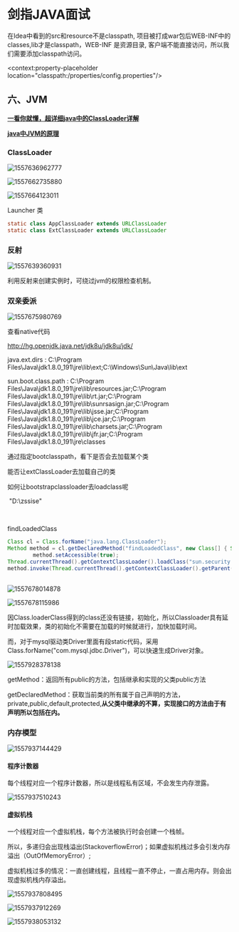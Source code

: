 # 剑指JAVA面试



在Idea中看到的src和resource不是classpath, 项目被打成war包后WEB-INF中的classes,lib才是classpath，WEB-INF 是资源目录, 客户端不能直接访问，所以我们需要添加classpath访问。

<context:property-placeholder location="classpath:/properties/config.properties"/>



## 六、JVM



[**一看你就懂，超详细java中的ClassLoader详解**](https://blog.csdn.net/briblue/article/details/54973413)

[**java中JVM的原理**](https://blog.csdn.net/witsmakemen/article/details/28600127/)

### ClassLoader

![1557636962777](https://github.com/cjf1002361126/photoben/blob/master/慕课网-剑指java面试/1557636962777.png?raw=true)

![1557662735880](https://github.com/cjf1002361126/photoben/blob/master/慕课网-剑指java面试/1557662735880.png?raw=true) 

![1557664123011](https://github.com/cjf1002361126/photoben/blob/master/慕课网-剑指java面试/1557664123011.png?raw=true)

Launcher 类

```java
static class AppClassLoader extends URLClassLoader 
static class ExtClassLoader extends URLClassLoader
```

### 反射



![1557639360931](https://github.com/cjf1002361126/photoben/blob/master/慕课网-剑指java面试/1557639360931.png?raw=true)



利用反射来创建实例时，可绕过jvm的权限检查机制。

### 双亲委派

![1557675980769](https://github.com/cjf1002361126/photoben/blob/master/慕课网-剑指java面试/1557675980769.png?raw=true)



查看native代码

http://hg.openjdk.java.net/jdk8u/jdk8u/jdk/



java.ext.dirs : C:\Program Files\Java\jdk1.8.0_191\jre\lib\ext;C:\Windows\Sun\Java\lib\ext

sun.boot.class.path : C:\Program Files\Java\jdk1.8.0_191\jre\lib\resources.jar;C:\Program Files\Java\jdk1.8.0_191\jre\lib\rt.jar;C:\Program Files\Java\jdk1.8.0_191\jre\lib\sunrsasign.jar;C:\Program Files\Java\jdk1.8.0_191\jre\lib\jsse.jar;C:\Program Files\Java\jdk1.8.0_191\jre\lib\jce.jar;C:\Program Files\Java\jdk1.8.0_191\jre\lib\charsets.jar;C:\Program Files\Java\jdk1.8.0_191\jre\lib\jfr.jar;C:\Program Files\Java\jdk1.8.0_191\jre\classes



通过指定bootclasspath，看下是否会去加载某个类

能否让extClassLoader去加载自己的类

如何让bootstrapclassloader去loadclass呢

​	"D:\zssise"

​	

findLoadedClass

```java
Class cl = Class.forName("java.lang.ClassLoader");
Method method = cl.getDeclaredMethod("findLoadedClass", new Class[] { String.class });
        method.setAccessible(true);
Thread.currentThread().getContextClassLoader().loadClass("sun.security.ec.CurveDB"); // 加载
method.invoke(Thread.currentThread().getContextClassLoader().getParent(),"sun.security.ec.CurveDB") // method应该传入的这个classloader是具体的classloader对象，判断sun.security.ec.CurveDB是否被加载，可以调用ex
 
```






![1557678014878](https://github.com/cjf1002361126/photoben/blob/master/慕课网-剑指java面试/1557678014878.png?raw=true)

![1557678115986](https://github.com/cjf1002361126/photoben/blob/master/慕课网-剑指java面试/1557678115986.png?raw=true)

因Class.loaderClass得到的class还没有链接，初始化，所以Classloader具有延时加载效果，类的初始化不需要在加载的时候就进行，加快加载时间。

而，对于mysql驱动类Driver里面有段static代码，采用Class.forName("com.mysql.jdbc.Driver")，可以快速生成Driver对象。 



![1557928378138](https://github.com/cjf1002361126/photoben/blob/master/慕课网-剑指java面试/1557928378138.png?raw=true)

getMethod：返回所有public的方法，包括继承和实现的父类public方法

getDeclaredMethod：获取当前类的所有属于自己声明的方法，private,public,default,protected,**从父类中继承的不算，实现接口的方法由于有声明所以包括在内。**



### 内存模型



![1557937144429](https://github.com/cjf1002361126/photoben/blob/master/慕课网-剑指java面试/1557937144429.png?raw=true)



#### 程序计数器

每个线程对应一个程序计数器，所以是线程私有区域，不会发生内存泄露。

![1557937510243](https://github.com/cjf1002361126/photoben/blob/master/慕课网-剑指java面试/1557937510243.png?raw=true)



#### 虚拟机栈

一个线程对应一个虚拟机栈，每个方法被执行时会创建一个栈帧。

所以，多递归会出现栈溢出(StackoverflowError)；如果虚拟机栈过多会引发内存溢出（OutOfMemoryError）;

虚拟机栈过多的情况：一直创建线程，且线程一直不停止，一直占用内存。则会出现虚拟机栈内存溢出。

![1557937808495](https://github.com/cjf1002361126/photoben/blob/master/慕课网-剑指java面试/1557937808495.png?raw=true)

![1557937912269](https://github.com/cjf1002361126/photoben/blob/master/慕课网-剑指java面试/1557937912269.png?raw=true)

![1557938053132](https://github.com/cjf1002361126/photoben/blob/master/慕课网-剑指java面试/1557938053132.png?raw=true)

